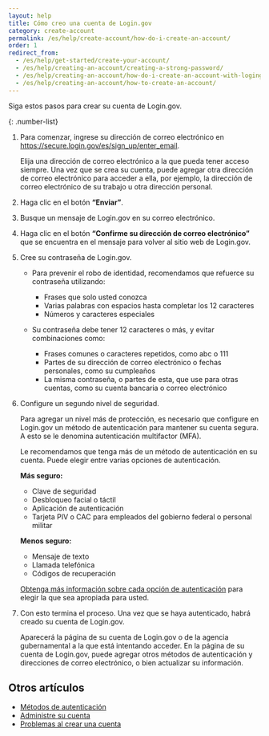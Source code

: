 ```yaml
---
layout: help
title: Cómo creo una cuenta de Login.gov
category: create-account
permalink: /es/help/create-account/how-do-i-create-an-account/
order: 1
redirect_from:
  - /es/help/get-started/create-your-account/
  - /es/help/creating-an-account/creating-a-strong-password/
  - /es/help/creating-an-account/how-do-i-create-an-account-with-logingov/
  - /es/help/creating-an-account/how-to-create-an-account/
---
```

Siga estos pasos para crear su cuenta de Login.gov.

{: .number-list}

1. Para comenzar, ingrese su dirección de correo electrónico en <https://secure.login.gov/es/sign_up/enter_email>.

   Elija una dirección de correo electrónico a la que pueda tener acceso siempre. Una vez que se crea su cuenta, puede agregar otra dirección de correo electrónico para acceder a ella, por ejemplo, la dirección de correo electrónico de su trabajo u otra dirección personal.

2. Haga clic en el botón **“Enviar”**.
3. Busque un mensaje de Login.gov en su correo electrónico.
4. Haga clic en el botón **“Confirme su dirección de correo electrónico”** que se encuentra en el mensaje para volver al sitio web de Login.gov.
5. Cree su contraseña de Login.gov.

   * Para prevenir el robo de identidad, recomendamos que refuerce su contraseña utilizando:
     * Frases que solo usted conozca
     * Varias palabras con espacios hasta completar los 12 caracteres
     * Números y caracteres especiales

   * Su contraseña debe tener 12 caracteres o más, y evitar combinaciones como:
     * Frases comunes o caracteres repetidos, como abc o 111
     * Partes de su dirección de correo electrónico o fechas personales, como su cumpleaños
     * La misma contraseña, o partes de esta, que use para otras cuentas, como su cuenta bancaria o correo electrónico

6. Configure un segundo nivel de seguridad.

   Para agregar un nivel más de protección, es necesario que configure en Login.gov un método de autenticación para mantener su cuenta segura. A esto se le denomina autenticación multifactor (MFA).

   Le recomendamos que tenga más de un método de autenticación en su cuenta. Puede elegir entre varias opciones de autenticación.

   **Más seguro:**

   * Clave de seguridad
   * Desbloqueo facial o táctil
   * Aplicación de autenticación
   * Tarjeta PIV o CAC para empleados del gobierno federal o personal militar

   **Menos seguro:**

   * Mensaje de texto
   * Llamada telefónica
   * Códigos de recuperación

   [Obtenga más información sobre cada opción de autenticación](/es/help/get-started/authentication-methods/) para elegir la que sea apropiada para usted.
7. Con esto termina el proceso. Una vez que se haya autenticado, habrá creado su cuenta de Login.gov.

   Aparecerá la página de su cuenta de Login.gov o de la agencia gubernamental a la que está intentando acceder. En la página de su cuenta de Login.gov, puede agregar otros métodos de autenticación y direcciones de correo electrónico, o bien actualizar su información.

## Otros artículos

* [Métodos de autenticación](/es/help/get-started/authentication-methods/)
* [Administre su cuenta](/es/help/manage-your-account/overview/)
* [Problemas al crear una cuenta](/es/help/create-account/issues-creating-an-account/)
